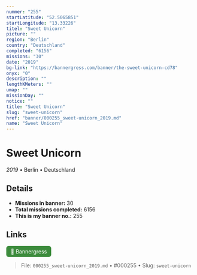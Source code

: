 ```yaml
---
nummer: "255"
startLatitude: "52.5065851"
startLongitude: "13.33226"
titel: "Sweet Unicorn"
picture: ""
region: "Berlin"
country: "Deutschland"
completed: "6156"
missions: "30"
date: "2019"
bg-link: "https://bannergress.com/banner/the-sweet-unicorn-cd78"
onyx: "0"
description: ""
lengthKMeters: ""
umap: ""
missionDay: ""
notice: ""
title: "Sweet Unicorn"
slug: "sweet-unicorn"
href: "banner/000255_sweet-unicorn_2019.md"
name: "Sweet Unicorn"
---
```

# Sweet Unicorn

*2019* • Berlin • Deutschland





## Details

- **Missions in banner:** 30
- **Total missions completed:** 6156
- **This is my banner no.:** 255





## Links
<a href="https://bannergress.com/banner/the-sweet-unicorn-cd78" target="_blank" style="display:inline-block;margin-right:8px;padding:6px 12px;background:#3c8b3c;color:#fff;text-decoration:none;border-radius:6px;">🔗 Bannergress</a>



> File: `000255_sweet-unicorn_2019.md` • #000255 • Slug: `sweet-unicorn`

